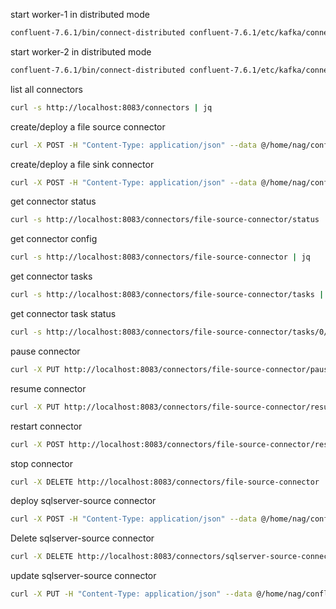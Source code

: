 


start worker-1 in distributed mode
```bash
confluent-7.6.1/bin/connect-distributed confluent-7.6.1/etc/kafka/connect-distributed-worker-1.properties
```

start worker-2 in distributed mode
```bash
confluent-7.6.1/bin/connect-distributed confluent-7.6.1/etc/kafka/connect-distributed-worker-2.properties
```

list all connectors
```bash
curl -s http://localhost:8083/connectors | jq
```


create/deploy a file source connector

```bash
curl -X POST -H "Content-Type: application/json" --data @/home/nag/confluent-kafka/lab/connectors/file-source-connector.json http://localhost:8083/connectors | jq
```


create/deploy a file sink connector

```bash
curl -X POST -H "Content-Type: application/json" --data @/home/nag/confluent-kafka/lab/connectors/file-sink-connector.json http://localhost:8083/connectors | jq
```

get connector status
```bash
curl -s http://localhost:8083/connectors/file-source-connector/status | jq
```

get connector config
```bash
curl -s http://localhost:8083/connectors/file-source-connector | jq
```

get connector tasks
```bash
curl -s http://localhost:8083/connectors/file-source-connector/tasks | jq
```

get connector task status
```bash
curl -s http://localhost:8083/connectors/file-source-connector/tasks/0/status | jq
```

pause connector
```bash
curl -X PUT http://localhost:8083/connectors/file-source-connector/pause
```

resume connector
```bash
curl -X PUT http://localhost:8083/connectors/file-source-connector/resume
```

restart connector
```bash
curl -X POST http://localhost:8083/connectors/file-source-connector/restart
```

stop connector
```bash
curl -X DELETE http://localhost:8083/connectors/file-source-connector
```

<!-- ----------------------------------------------------------------------------- -->

deploy sqlserver-source connector
```bash
curl -X POST -H "Content-Type: application/json" --data @/home/nag/confluent-kafka/lab/connectors/sqlserver-source-connector.json http://localhost:8083/connectors | jq
```

Delete sqlserver-source connector
```bash
curl -X DELETE http://localhost:8083/connectors/sqlserver-source-connector
```


update sqlserver-source connector
```bash
curl -X PUT -H "Content-Type: application/json" --data @/home/nag/confluent-kafka/lab/connectors/sqlserver-source-connector.json http://localhost:8083/connectors/sqlserver-source-connector/config | jq
```


